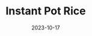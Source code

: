 ---
title: Instant Pot Rice
categories: 
  - Sides
date: 2023-10-17
featured_image: 
recipe:
  servings: 2
  prep: n/a
  cook: 15-20 minutes 
  ingredients_markdown: |-
    * 1 cup rice
    * 1 cup water 
  directions_markdown: |-
    1. Wash rice 
    2. Add rice and water to instant pot 
    3. Pressure cook high for 3 minutes 
    4. Let pressure decrease naturally for 10 minutes then vent remaining pressure 
  notes_markdown: |-
    * Each half cup of rice is about 1 serving. This can be scaled up or down as much as needed 
---